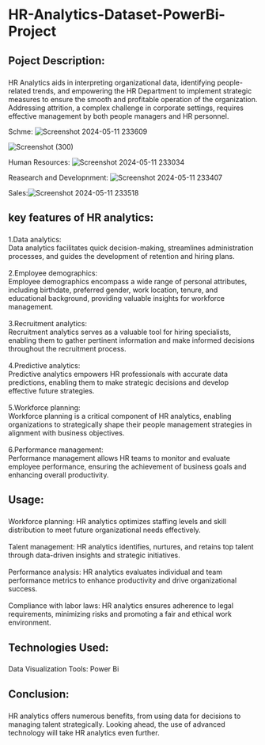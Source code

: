 # HR-Analytics-Dataset-PowerBi-Project

###

<h2 align="left">Poject Description:</h2>

###

<p align="left">HR Analytics aids in interpreting organizational data, identifying people-related trends, and empowering the HR Department to implement strategic measures to ensure the smooth and profitable operation of the organization. Addressing attrition, a complex challenge in corporate settings, requires effective management by both people managers and HR personnel.</p>


Schme:
![Screenshot 2024-05-11 233609](https://github.com/Bhavani876/HR-Analytics-Dataset-PowerBi-Project/assets/122962752/9e63f2bb-f979-44ee-ada1-81b43f5c1206)

![Screenshot (300)](https://github.com/Bhavani876/HR-Analytics-Dataset-PowerBi-Project/assets/122962752/5726ea42-37f5-4531-9699-b7d73bc66779)

Human Resources:
![Screenshot 2024-05-11 233034](https://github.com/Bhavani876/HR-Analytics-Dataset-PowerBi-Project/assets/122962752/158257b1-965c-4431-87a2-2426a80d7c6a)

Reasearch and Developnment:
![Screenshot 2024-05-11 233407](https://github.com/Bhavani876/HR-Analytics-Dataset-PowerBi-Project/assets/122962752/693c7de3-36b2-4f3a-9966-56b09b4f1d14)

Sales:![Screenshot 2024-05-11 233518](https://github.com/Bhavani876/HR-Analytics-Dataset-PowerBi-Project/assets/122962752/d8d8131c-12eb-4fbc-9dfe-12bee1a874cd)



###

<h2 align="left">key features of HR analytics:</h2>

###

<p align="left">1.Data analytics:<br>Data analytics facilitates quick decision-making, streamlines administration processes, and guides the development of retention and hiring plans.<br><br>2.Employee demographics:<br>Employee demographics encompass a wide range of personal attributes, including birthdate, preferred gender, work location, tenure, and educational background, providing valuable insights for workforce management.<br><br>3.Recruitment analytics:<br>Recruitment analytics serves as a valuable tool for hiring specialists, enabling them to gather pertinent information and make informed decisions throughout the recruitment process.<br><br>4.Predictive analytics:<br>Predictive analytics empowers HR professionals with accurate data predictions, enabling them to make strategic decisions and develop effective future strategies.<br><br>5.Workforce planning:<br>Workforce planning is a critical component of HR analytics, enabling organizations to strategically shape their people management strategies in alignment with business objectives.<br><br>6.Performance management:<br>Performance management allows HR teams to monitor and evaluate employee performance, ensuring the achievement of business goals and enhancing overall productivity.</p>

###

<h2 align="left">Usage:</h2>

###

<p align="left">Workforce planning: HR analytics optimizes staffing levels and skill distribution to meet future organizational needs effectively.<br><br>Talent management: HR analytics identifies, nurtures, and retains top talent through data-driven insights and strategic initiatives.<br><br>Performance analysis: HR analytics evaluates individual and team performance metrics to enhance productivity and drive organizational success.<br><br>Compliance with labor laws: HR analytics ensures adherence to legal requirements, minimizing risks and promoting a fair and ethical work environment.</p>

###

<h2 align="left">Technologies Used:</h2>

###

<p align="left">Data Visualization Tools: Power Bi</p>

###

<h2 align="left">Conclusion:</h2>

###

<p align="left">HR analytics offers numerous benefits, from using data for decisions to managing talent strategically. Looking ahead, the use of advanced technology will take HR analytics even further.</p>

###
